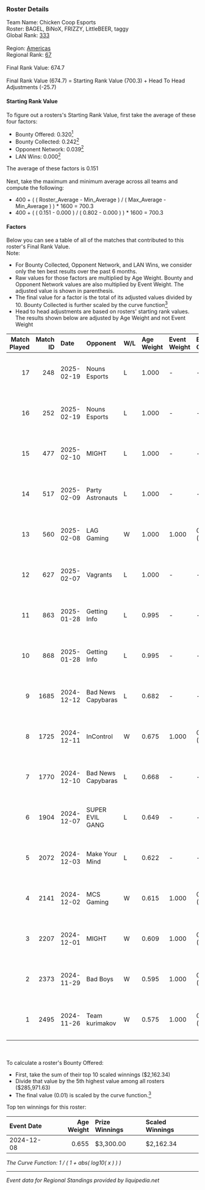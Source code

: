 ### Roster Details<br />
Team Name: Chicken Coop Esports<br />
Roster: BAGEL, BiNoX, FRIZZY, LittleBEER, taggy<br />
Global Rank: [333](../../standings_global_2025_02_28.md)<br />
<br />
Region: [Americas]( ../../standings_americas_2025_02_28.md)<br />
Regional Rank: [67]( ../../standings_americas_2025_02_28.md)<br />
<br />
Final Rank Value:  674.7<br />
<br />
Final Rank Value (674.7) = Starting Rank Value (700.3) + Head To Head Adjustments (-25.7)<br />

#### Starting Rank Value<br />
To figure out a rosters's Starting Rank Value, first take the average of these four factors:<br />
- Bounty Offered: 0.320[<sup>1</sup>](#table2)
- Bounty Collected: 0.242[<sup>2</sup>](#table1)
- Opponent Network: 0.039[<sup>2</sup>](#table1)
- LAN Wins: 0.000[<sup>2</sup>](#table1)

The average of these factors is 0.151<br />
<br />
Next, take the maximum and minimum average across all teams and compute the following:<br />
- 400 + ( ( Roster_Average - Min_Average ) / ( Max_Average - Min_Average ) ) * 1600 = 700.3
- 400 + ( ( 0.151 - 0.000 ) / ( 0.802 - 0.000 ) ) * 1600 = 700.3


#### Factors<br />
Below you can see a table of all of the matches that contributed to this roster's Final Rank Value.<br />
Note:<br />

- For Bounty Collected, Opponent Network, and LAN Wins, we consider only the ten best results over the past 6 months.
- Raw values for those factors are multiplied by Age Weight. Bounty and Opponent Network values are also multiplied by Event Weight. The adjusted value is shown in parenthesis.
- The final value for a factor is the total of its adjusted values divided by 10. Bounty Collected is further scaled by the curve function[<sup>3</sup>](#curveFunction)
- Head to head adjustments are based on rosters' starting rank values. The results shown below are adjusted by Age Weight and not Event Weight
<span id="table1"></span><br />


| Match Played | Match ID | Date       | Opponent           | W/L | Age Weight | Event Weight | Bounty Collected | Opponent Network | LAN Wins  | H2H Adj. | Roster                                  |
| -: | -: | :- | :- | :- | :- | :- | :- | :- | :- | -: | :- |
|           17 |      248 | 2025-02-19 | Nouns Esports      | L   | 1.000      | -            | -                | -                | -         |    -3.49 | BAGEL, BiNoX, FRIZZY, LittleBEER, taggy |
|           16 |      252 | 2025-02-19 | Nouns Esports      | L   | 1.000      | -            | -                | -                | -         |    -3.61 | BAGEL, BiNoX, FRIZZY, LittleBEER, taggy |
|           15 |      477 | 2025-02-10 | MIGHT              | L   | 1.000      | -            | -                | -                | -         |   -11.75 | BAGEL, BiNoX, FRIZZY, LittleBEER, taggy |
|           14 |      517 | 2025-02-09 | Party Astronauts   | L   | 1.000      | -            | -                | -                | -         |    -4.82 | BAGEL, BiNoX, FRIZZY, LittleBEER, taggy |
|           13 |      560 | 2025-02-08 | LAG Gaming         | W   | 1.000      | 1.000        | 0.002 (0.002)    | 0.030 (0.030)    | 0 (0.000) |    12.16 | BAGEL, BiNoX, FRIZZY, LittleBEER, taggy |
|           12 |      627 | 2025-02-07 | Vagrants           | L   | 1.000      | -            | -                | -                | -         |    -5.92 | BAGEL, BiNoX, FRIZZY, LittleBEER, taggy |
|           11 |      863 | 2025-01-28 | Getting Info       | L   | 0.995      | -            | -                | -                | -         |    -3.10 | BAGEL, BiNoX, FRIZZY, LittleBEER, taggy |
|           10 |      868 | 2025-01-28 | Getting Info       | L   | 0.995      | -            | -                | -                | -         |    -3.20 | BAGEL, BiNoX, FRIZZY, LittleBEER, taggy |
|            9 |     1685 | 2024-12-12 | Bad News Capybaras | L   | 0.682      | -            | -                | -                | -         |   -10.56 | BAGEL, Freaky, FRIZZY, LittleBEER, supa |
|            8 |     1725 | 2024-12-11 | InControl          | W   | 0.675      | 1.000        | 0.000 (0.000)    | 0.000 (0.000)    | 0 (0.000) |     2.93 | BAGEL, Freaky, FRIZZY, LittleBEER, supa |
|            7 |     1770 | 2024-12-10 | Bad News Capybaras | L   | 0.668      | -            | -                | -                | -         |   -10.72 | BAGEL, Freaky, FRIZZY, LittleBEER, supa |
|            6 |     1904 | 2024-12-07 | SUPER EVIL GANG    | L   | 0.649      | -            | -                | -                | -         |    -6.96 | BAGEL, Freaky, FRIZZY, LittleBEER, supa |
|            5 |     2072 | 2024-12-03 | Make Your Mind     | L   | 0.622      | -            | -                | -                | -         |    -8.05 | BAGEL, Freaky, FRIZZY, LittleBEER, supa |
|            4 |     2141 | 2024-12-02 | MCS Gaming         | W   | 0.615      | 1.000        | 0.003 (0.002)    | 0.169 (0.104)    | 0 (0.000) |     8.39 | BAGEL, Freaky, FRIZZY, LittleBEER, supa |
|            3 |     2207 | 2024-12-01 | MIGHT              | W   | 0.609      | 1.000        | 0.002 (0.001)    | 0.276 (0.168)    | 0 (0.000) |    11.83 | BAGEL, Freaky, FRIZZY, LittleBEER, supa |
|            2 |     2373 | 2024-11-29 | Bad Boys           | W   | 0.595      | 1.000        | 0.005 (0.003)    | 0.155 (0.092)    | 0 (0.000) |     8.38 | BAGEL, Freaky, FRIZZY, LittleBEER, supa |
|            1 |     2495 | 2024-11-26 | Team kurimakov     | W   | 0.575      | 1.000        | 0.000 (0.000)    | 0.000 (0.000)    | 0 (0.000) |     2.82 | BAGEL, Freaky, FRIZZY, LittleBEER, supa |

<br />
<span id="table2"></span><br />
To calculate a roster's Bounty Offered:<br />

- First, take the sum of their top 10 scaled winnings ($2,162.34)
- Divide that value by the 5th highest value among all rosters ($285,971.63)
- The final value (0.01) is scaled by the curve function.[<sup>3</sup>](#curveFunction)

Top ten winnings for this roster:<br />

| Event Date | Age Weight | Prize Winnings | Scaled Winnings |
| :- | -: | :- | :- |
| 2024-12-08 |      0.655 | $3,300.00      | $2,162.34       |


<span id="curveFunction"></span>_The Curve Function: 1 / ( 1 + abs( log10( x ) ) )_<br />

---
_Event data for Regional Standings provided by liquipedia.net_<br />
